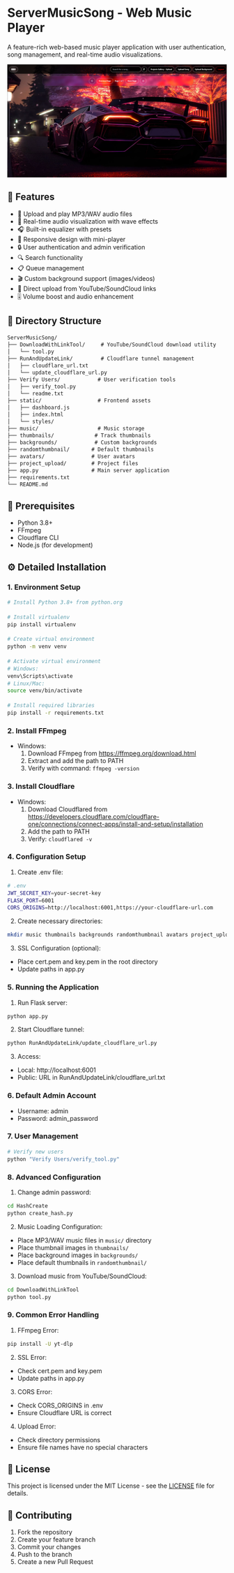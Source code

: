 # ServerMusicSong - Web Music Player

A feature-rich web-based music player application with user authentication, song management, and real-time audio visualizations.

![ServerMusicSong Screenshot](docs/screenshot.png) <!-- You'll need to add this -->

## 🌟 Features

- 🎵 Upload and play MP3/WAV audio files
- 🎨 Real-time audio visualization with wave effects
- 🎧 Built-in equalizer with presets
- 📱 Responsive design with mini-player
- 🔒 User authentication and admin verification
- 🔍 Search functionality
- 📋 Queue management
- 🎬 Custom background support (images/videos)
- 🔗 Direct upload from YouTube/SoundCloud links
- 🎚️ Volume boost and audio enhancement
 
## 📁 Directory Structure

```
ServerMusicSong/
├── DownloadWithLinkTool/     # YouTube/SoundCloud download utility
│   └── tool.py
├── RunAndUpdateLink/         # Cloudflare tunnel management
│   ├── cloudflare_url.txt
│   └── update_cloudflare_url.py
├── Verify Users/            # User verification tools
│   ├── verify_tool.py
│   └── readme.txt
├── static/                  # Frontend assets
│   ├── dashboard.js
│   ├── index.html
│   └── styles/
├── music/                   # Music storage
├── thumbnails/             # Track thumbnails
├── backgrounds/            # Custom backgrounds
├── randomthumbnail/       # Default thumbnails
├── avatars/               # User avatars
├── project_upload/        # Project files
├── app.py                 # Main server application
├── requirements.txt
└── README.md
```

## 🚀 Prerequisites

- Python 3.8+
- FFmpeg
- Cloudflare CLI
- Node.js (for development)

## ⚙️ Detailed Installation

### 1. Environment Setup
```bash
# Install Python 3.8+ from python.org

# Install virtualenv
pip install virtualenv

# Create virtual environment
python -m venv venv

# Activate virtual environment
# Windows:
venv\Scripts\activate
# Linux/Mac:
source venv/bin/activate

# Install required libraries
pip install -r requirements.txt
```

### 2. Install FFmpeg
- Windows: 
  1. Download FFmpeg from https://ffmpeg.org/download.html
  2. Extract and add the path to PATH
  3. Verify with command: `ffmpeg -version`

### 3. Install Cloudflare
- Windows:
  1. Download Cloudflared from https://developers.cloudflare.com/cloudflare-one/connections/connect-apps/install-and-setup/installation
  2. Add the path to PATH
  3. Verify: `cloudflared -v`

### 4. Configuration Setup

1. Create .env file:
```bash
# .env
JWT_SECRET_KEY=your-secret-key
FLASK_PORT=6001
CORS_ORIGINS=http://localhost:6001,https://your-cloudflare-url.com
```

2. Create necessary directories:
```bash
mkdir music thumbnails backgrounds randomthumbnail avatars project_upload
```

3. SSL Configuration (optional):
- Place cert.pem and key.pem in the root directory
- Update paths in app.py

### 5. Running the Application

1. Run Flask server:
```bash
python app.py
```

2. Start Cloudflare tunnel:
```bash
python RunAndUpdateLink/update_cloudflare_url.py
```

3. Access:
- Local: http://localhost:6001
- Public: URL in RunAndUpdateLink/cloudflare_url.txt

### 6. Default Admin Account
- Username: admin
- Password: admin_password

### 7. User Management
```bash
# Verify new users
python "Verify Users/verify_tool.py"
```

### 8. Advanced Configuration

1. Change admin password:
```bash
cd HashCreate
python create_hash.py
```

2. Music Loading Configuration:
- Place MP3/WAV music files in `music/` directory
- Place thumbnail images in `thumbnails/`
- Place background images in `backgrounds/`
- Place default thumbnails in `randomthumbnail/`

3. Download music from YouTube/SoundCloud:
```bash
cd DownloadWithLinkTool
python tool.py
```

### 9. Common Error Handling

1. FFmpeg Error:
```bash
pip install -U yt-dlp
```

2. SSL Error:
- Check cert.pem and key.pem
- Update paths in app.py

3. CORS Error:
- Check CORS_ORIGINS in .env
- Ensure Cloudflare URL is correct

4. Upload Error:
- Check directory permissions
- Ensure file names have no special characters

## 📝 License

This project is licensed under the MIT License - see the [LICENSE](LICENSE) file for details.

## 🤝 Contributing

1. Fork the repository
2. Create your feature branch
3. Commit your changes
4. Push to the branch
5. Create a new Pull Request
